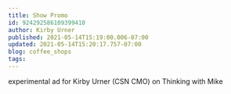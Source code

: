 ```yaml
---
title: Show Promo
id: 924292586109399410
author: Kirby Urner
published: 2021-05-14T15:19:00.006-07:00
updated: 2021-05-14T15:20:17.757-07:00
blog: coffee_shops
tags: 
---
```


experimental ad for Kirby Urner (CSN CMO) on Thinking with Mike